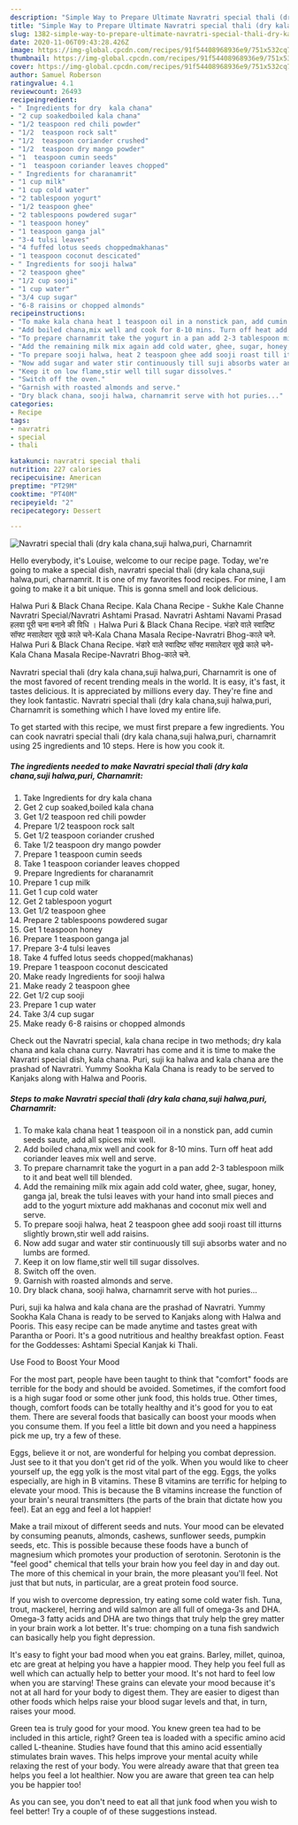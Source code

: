 ```yaml
---
description: "Simple Way to Prepare Ultimate Navratri special thali (dry kala chana,suji halwa,puri, Charnamrit"
title: "Simple Way to Prepare Ultimate Navratri special thali (dry kala chana,suji halwa,puri, Charnamrit"
slug: 1382-simple-way-to-prepare-ultimate-navratri-special-thali-dry-kala-chana-suji-halwa-puri-charnamrit
date: 2020-11-06T09:43:28.426Z
image: https://img-global.cpcdn.com/recipes/91f54408968936e9/751x532cq70/navratri-special-thali-dry-kala-chanasuji-halwapuri-charnamrit-recipe-main-photo.jpg
thumbnail: https://img-global.cpcdn.com/recipes/91f54408968936e9/751x532cq70/navratri-special-thali-dry-kala-chanasuji-halwapuri-charnamrit-recipe-main-photo.jpg
cover: https://img-global.cpcdn.com/recipes/91f54408968936e9/751x532cq70/navratri-special-thali-dry-kala-chanasuji-halwapuri-charnamrit-recipe-main-photo.jpg
author: Samuel Roberson
ratingvalue: 4.1
reviewcount: 26493
recipeingredient:
- " Ingredients for dry  kala chana"
- "2 cup soakedboiled kala chana"
- "1/2 teaspoon red chili powder"
- "1/2  teaspoon rock salt"
- "1/2  teaspoon coriander crushed"
- "1/2  teaspoon dry mango powder"
- "1  teaspoon cumin seeds"
- "1  teaspoon coriander leaves chopped"
- " Ingredients for charanamrit"
- "1 cup milk"
- "1 cup cold water"
- "2 tablespoon yogurt"
- "1/2 teaspoon ghee"
- "2 tablespoons powdered sugar"
- "1 teaspoon honey"
- "1 teaspoon ganga jal"
- "3-4 tulsi leaves"
- "4 fuffed lotus seeds choppedmakhanas"
- "1 teaspoon coconut descicated"
- " Ingredients for sooji halwa"
- "2 teaspoon ghee"
- "1/2 cup sooji"
- "1 cup water"
- "3/4 cup sugar"
- "6-8 raisins or chopped almonds"
recipeinstructions:
- "To make kala chana heat 1 teaspoon oil in a nonstick pan, add cumin seeds saute, add all spices mix well."
- "Add boiled chana,mix well and cook for 8-10 mins. Turn off heat add coriander leaves mix well and serve."
- "To prepare charnamrit take the yogurt in a pan add 2-3 tablespoon milk to it and beat well till blended."
- "Add the remaining milk mix again add cold water, ghee, sugar, honey, ganga jal, break the tulsi leaves with your hand into small pieces and add to the yogurt mixture add makhanas and coconut mix well and serve."
- "To prepare sooji halwa, heat 2 teaspoon ghee add sooji roast till itturns slightly brown,stir well add raisins."
- "Now add sugar and water stir continuously till suji absorbs water and no lumbs are formed."
- "Keep it on low flame,stir well till sugar dissolves."
- "Switch off the oven."
- "Garnish with roasted almonds and serve."
- "Dry black chana, sooji halwa, charnamrit serve with hot puries..."
categories:
- Recipe
tags:
- navratri
- special
- thali

katakunci: navratri special thali 
nutrition: 227 calories
recipecuisine: American
preptime: "PT29M"
cooktime: "PT40M"
recipeyield: "2"
recipecategory: Dessert

---
```



![Navratri special thali (dry kala chana,suji halwa,puri, Charnamrit](https://img-global.cpcdn.com/recipes/91f54408968936e9/751x532cq70/navratri-special-thali-dry-kala-chanasuji-halwapuri-charnamrit-recipe-main-photo.jpg)

Hello everybody, it's Louise, welcome to our recipe page. Today, we're going to make a special dish, navratri special thali (dry kala chana,suji halwa,puri, charnamrit. It is one of my favorites food recipes. For mine, I am going to make it a bit unique. This is gonna smell and look delicious.

Halwa Puri &amp; Black Chana Recipe. Kala Chana Recipe - Sukhe Kale Channe Navratri Special/Navratri Ashtami Prasad. Navratri Ashtami Navami Prasad हलवा पूरी चना बनाने की विधि । Halwa Puri &amp; Black Chana Recipe. भंडारे वाले स्वादिष्ट सॉफ्ट मसालेदार सूखे काले चने-Kala Chana Masala Recipe-Navratri Bhog-काले चने. Halwa Puri &amp; Black Chana Recipe. भंडारे वाले स्वादिष्ट सॉफ्ट मसालेदार सूखे काले चने-Kala Chana Masala Recipe-Navratri Bhog-काले चने.

Navratri special thali (dry kala chana,suji halwa,puri, Charnamrit is one of the most favored of recent trending meals in the world. It is easy, it's fast, it tastes delicious. It is appreciated by millions every day. They're fine and they look fantastic. Navratri special thali (dry kala chana,suji halwa,puri, Charnamrit is something which I have loved my entire life.


To get started with this recipe, we must first prepare a few ingredients. You can cook navratri special thali (dry kala chana,suji halwa,puri, charnamrit using 25 ingredients and 10 steps. Here is how you cook it.

<!--inarticleads1-->

##### The ingredients needed to make Navratri special thali (dry kala chana,suji halwa,puri, Charnamrit:

1. Take  Ingredients for dry  kala chana
1. Get 2 cup soaked,boiled kala chana
1. Get 1/2 teaspoon red chili powder
1. Prepare 1/2  teaspoon rock salt
1. Get 1/2  teaspoon coriander crushed
1. Take 1/2  teaspoon dry mango powder
1. Prepare 1  teaspoon cumin seeds
1. Take 1  teaspoon coriander leaves chopped
1. Prepare  Ingredients for charanamrit
1. Prepare 1 cup milk
1. Get 1 cup cold water
1. Get 2 tablespoon yogurt
1. Get 1/2 teaspoon ghee
1. Prepare 2 tablespoons powdered sugar
1. Get 1 teaspoon honey
1. Prepare 1 teaspoon ganga jal
1. Prepare 3-4 tulsi leaves
1. Take 4 fuffed lotus seeds chopped(makhanas)
1. Prepare 1 teaspoon coconut descicated
1. Make ready  Ingredients for sooji halwa
1. Make ready 2 teaspoon ghee
1. Get 1/2 cup sooji
1. Prepare 1 cup water
1. Take 3/4 cup sugar
1. Make ready 6-8 raisins or chopped almonds


Check out the Navratri special, kala chana recipe in two methods; dry kala chana and kala chana curry. Navratri has come and it is time to make the Navratri special dish, kala chana. Puri, suji ka halwa and kala chana are the prashad of Navratri. Yummy Sookha Kala Chana is ready to be served to Kanjaks along with Halwa and Pooris. 

<!--inarticleads2-->

##### Steps to make Navratri special thali (dry kala chana,suji halwa,puri, Charnamrit:

1. To make kala chana heat 1 teaspoon oil in a nonstick pan, add cumin seeds saute, add all spices mix well.
1. Add boiled chana,mix well and cook for 8-10 mins. Turn off heat add coriander leaves mix well and serve.
1. To prepare charnamrit take the yogurt in a pan add 2-3 tablespoon milk to it and beat well till blended.
1. Add the remaining milk mix again add cold water, ghee, sugar, honey, ganga jal, break the tulsi leaves with your hand into small pieces and add to the yogurt mixture add makhanas and coconut mix well and serve.
1. To prepare sooji halwa, heat 2 teaspoon ghee add sooji roast till itturns slightly brown,stir well add raisins.
1. Now add sugar and water stir continuously till suji absorbs water and no lumbs are formed.
1. Keep it on low flame,stir well till sugar dissolves.
1. Switch off the oven.
1. Garnish with roasted almonds and serve.
1. Dry black chana, sooji halwa, charnamrit serve with hot puries...


Puri, suji ka halwa and kala chana are the prashad of Navratri. Yummy Sookha Kala Chana is ready to be served to Kanjaks along with Halwa and Pooris. This easy recipe can be made anytime and tastes great with Parantha or Poori. It&#39;s a good nutritious and healthy breakfast option. Feast for the Goddesses: Ashtami Special Kanjak ki Thali. 

Use Food to Boost Your Mood


For the most part, people have been taught to think that "comfort" foods are terrible for the body and should be avoided. Sometimes, if the comfort food is a high sugar food or some other junk food, this holds true. Other times, though, comfort foods can be totally healthy and it's good for you to eat them. There are several foods that basically can boost your moods when you consume them. If you feel a little bit down and you need a happiness pick me up, try a few of these.

Eggs, believe it or not, are wonderful for helping you combat depression. Just see to it that you don't get rid of the yolk. When you would like to cheer yourself up, the egg yolk is the most vital part of the egg. Eggs, the yolks especially, are high in B vitamins. These B vitamins are terrific for helping to elevate your mood. This is because the B vitamins increase the function of your brain's neural transmitters (the parts of the brain that dictate how you feel). Eat an egg and feel a lot happier!

Make a trail mixout of different seeds and nuts. Your mood can be elevated by consuming peanuts, almonds, cashews, sunflower seeds, pumpkin seeds, etc. This is possible because these foods have a bunch of magnesium which promotes your production of serotonin. Serotonin is the "feel good" chemical that tells your brain how you feel day in and day out. The more of this chemical in your brain, the more pleasant you'll feel. Not just that but nuts, in particular, are a great protein food source.

If you wish to overcome depression, try eating some cold water fish. Tuna, trout, mackerel, herring and wild salmon are all full of omega-3s and DHA. Omega-3 fatty acids and DHA are two things that truly help the grey matter in your brain work a lot better. It's true: chomping on a tuna fish sandwich can basically help you fight depression. 

It's easy to fight your bad mood when you eat grains. Barley, millet, quinoa, etc are great at helping you have a happier mood. They help you feel full as well which can actually help to better your mood. It's not hard to feel low when you are starving! These grains can elevate your mood because it's not at all hard for your body to digest them. They are easier to digest than other foods which helps raise your blood sugar levels and that, in turn, raises your mood.

Green tea is truly good for your mood. You knew green tea had to be included in this article, right? Green tea is loaded with a specific amino acid called L-theanine. Studies have found that this amino acid essentially stimulates brain waves. This helps improve your mental acuity while relaxing the rest of your body. You were already aware that that green tea helps you feel a lot healthier. Now you are aware that green tea can help you be happier too!

As you can see, you don't need to eat all that junk food when you wish to feel better! Try  a  couple of  of  these  suggestions  instead.

